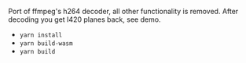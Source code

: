 Port of ffmpeg's h264 decoder, all other functionality is removed. After decoding you get I420 planes back, see demo.

- `yarn install`
- `yarn build-wasm`
- `yarn build`